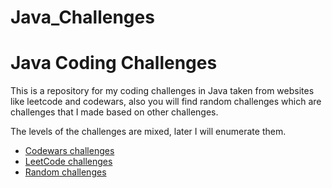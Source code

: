 # Java_Challenges
<h1>Java Coding Challenges</h1>

<p>This is a repository for my coding challenges in Java taken from websites like leetcode and codewars, also you will find random challenges which are  challenges that I made based on other challenges.</p>

<p>The levels of the challenges are mixed, later I will enumerate them.</p>

<ul>
  <li> <a href="https://github.com/dhony05/Java_Challenges/tree/master/Java_codingChallenges/src">Codewars challenges</a></li>
  <li> <a href="https://github.com/dhony05/Java_Challenges/tree/master/Java_codingChallenges/src/LeetCode">LeetCode challenges</a></li>
  <li> <a href="https://github.com/dhony05/Java_Challenges/tree/master/Java_codingChallenges/src/random_challenges">Random challenges</a></li>
</ul>

